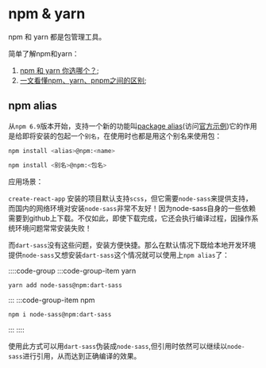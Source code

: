 # npm & yarn

npm 和 yarn 都是包管理工具。

简单了解npm和yarn：

1. [npm 和 yarn 你选哪个？](https://zhuanlan.zhihu.com/p/99186425);
2. [一文看懂npm、yarn、pnpm之间的区别](https://zhuanlan.zhihu.com/p/37653878);

## npm alias

从`npm 6.9`版本开始，支持一个新的功能叫[package alias](https://dev.to/abdelrahmanahmed/package-alias-name-using-npm-yarn-d9p)(访问[官方示例](https://docs.npmjs.com/cli/v7/commands/npm-install#synopsis))它的作用是给即将安装的包起一个`别名`，在使用时也都是用这个别名来使用包：

```bash
npm install <alias>@npm:<name>

npm install <别名>@npm:<包名>
```

应用场景：

`create-react-app` 安装的项目默认支持`scss`，但它需要`node-sass`来提供支持，而国内的网络环境对安装`node-sass`非常不友好！因为node-sass自身的一些依赖需要到github上下载。不仅如此，即使下载完成，它还会执行编译过程，因操作系统环境问题常常安装失败！

而`dart-sass`没有这些问题，安装方便快捷。那么在默认情况下既给本地开发环境提供`node-sass`又想安装`dart-sass`这个情况就可以使用上`npm alias`了：

::::code-group
:::code-group-item yarn

```bash
yarn add node-sass@npm:dart-sass
```

:::
:::code-group-item npm

```bash
npm i node-sass@npm:dart-sass
```

:::
::::

使用此方式可以用`dart-sass`伪装成`node-sass`,但引用时依然可以继续以`node-sass`进行引用，从而达到正确编译的效果。